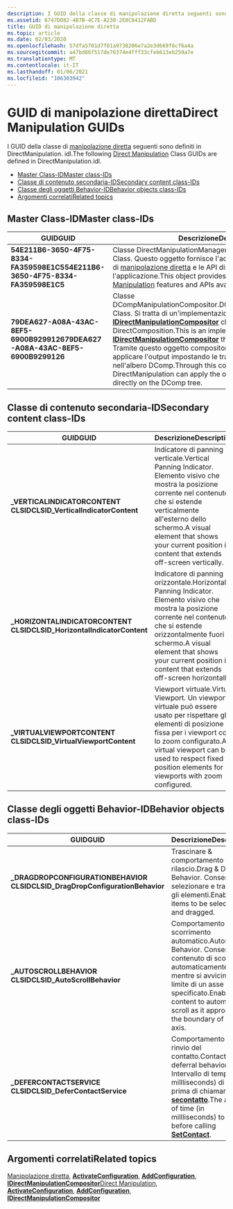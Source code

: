 ```yaml
---
description: I GUID della classe di manipolazione diretta seguenti sono definiti in DirectManipulation. idl.
ms.assetid: 6747D082-4B7B-4C7E-A230-2E8C8412FABD
title: GUID di manipolazione diretta
ms.topic: article
ms.date: 02/03/2020
ms.openlocfilehash: 57dfa5701d7f01a9738206e7a2e3d669f6cf6a4a
ms.sourcegitcommit: a47bd86f517de76374e4fff33cfeb613eb259a7e
ms.translationtype: MT
ms.contentlocale: it-IT
ms.lasthandoff: 01/06/2021
ms.locfileid: "106303942"
---
```

# <a name="direct-manipulation-guids"></a><span data-ttu-id="596b6-103">GUID di manipolazione diretta</span><span class="sxs-lookup"><span data-stu-id="596b6-103">Direct Manipulation GUIDs</span></span>

<span data-ttu-id="596b6-104">I GUID della classe di [manipolazione diretta](direct-manipulation-portal.md) seguenti sono definiti in DirectManipulation. idl.</span><span class="sxs-lookup"><span data-stu-id="596b6-104">The following [Direct Manipulation](direct-manipulation-portal.md) Class GUIDs are defined in DirectManipulation.idl.</span></span>

- [<span data-ttu-id="596b6-105">Master Class-ID</span><span class="sxs-lookup"><span data-stu-id="596b6-105">Master class-IDs</span></span>](#master-class-ids)
- [<span data-ttu-id="596b6-106">Classe di contenuto secondaria-ID</span><span class="sxs-lookup"><span data-stu-id="596b6-106">Secondary content class-IDs</span></span>](#secondary-content-class-ids)
- [<span data-ttu-id="596b6-107">Classe degli oggetti Behavior-ID</span><span class="sxs-lookup"><span data-stu-id="596b6-107">Behavior objects class-IDs</span></span>](#behavior-objects-class-ids)
- [<span data-ttu-id="596b6-108">Argomenti correlati</span><span class="sxs-lookup"><span data-stu-id="596b6-108">Related topics</span></span>](#related-topics)

## <a name="master-class-ids"></a><span data-ttu-id="596b6-109">Master Class-ID</span><span class="sxs-lookup"><span data-stu-id="596b6-109">Master class-IDs</span></span>

| <span data-ttu-id="596b6-110">GUID</span><span class="sxs-lookup"><span data-stu-id="596b6-110">GUID</span></span>                                     | <span data-ttu-id="596b6-111">Descrizione</span><span class="sxs-lookup"><span data-stu-id="596b6-111">Description</span></span>                                                                                                                                                                                                                                                                                       |
|------------------------------------------|---------------------------------------------------------------------------------------------------------------------------------------------------------------------------------------------------------------------------------------------------------------------------------------------------|
| <span data-ttu-id="596b6-112">**54E211B6-3650-4F75-8334-FA359598E1C5**</span><span class="sxs-lookup"><span data-stu-id="596b6-112">**54E211B6-3650-4F75-8334-FA359598E1C5**</span></span> | <span data-ttu-id="596b6-113">Classe DirectManipulationManager.</span><span class="sxs-lookup"><span data-stu-id="596b6-113">DirectManipulationManager Class.</span></span> <span data-ttu-id="596b6-114">Questo oggetto fornisce l'accesso a tutte le funzionalità di [manipolazione diretta](direct-manipulation-portal.md) e le API disponibili per l'applicazione.</span><span class="sxs-lookup"><span data-stu-id="596b6-114">This object provides access to all [Direct Manipulation](direct-manipulation-portal.md) features and APIs available to the application.</span></span>                                                                                                                         |
| <span data-ttu-id="596b6-115">**79DEA627-A08A-43AC-8EF5-6900B9299126**</span><span class="sxs-lookup"><span data-stu-id="596b6-115">**79DEA627-A08A-43AC-8EF5-6900B9299126**</span></span> | <span data-ttu-id="596b6-116">Classe DCompManipulationCompositor.</span><span class="sxs-lookup"><span data-stu-id="596b6-116">DCompManipulationCompositor Class.</span></span> <span data-ttu-id="596b6-117">Si tratta di un'implementazione di [**IDirectManipulationCompositor**](/windows/win32/api/DirectManipulation/nn-directmanipulation-idirectmanipulationcompositor) che esegue il wrapping di DirectComposition.</span><span class="sxs-lookup"><span data-stu-id="596b6-117">This is an implementation of the [**IDirectManipulationCompositor**](/windows/win32/api/DirectManipulation/nn-directmanipulation-idirectmanipulationcompositor) that wraps DirectComposition.</span></span> <span data-ttu-id="596b6-118">Tramite questo oggetto compositor DirectManipulation può applicare l'output impostando le trasformazioni direttamente nell'albero DComp.</span><span class="sxs-lookup"><span data-stu-id="596b6-118">Through this compositor object DirectManipulation can apply the output by setting transforms directly on the DComp tree.</span></span> |

## <a name="secondary-content-class-ids"></a><span data-ttu-id="596b6-119">Classe di contenuto secondaria-ID</span><span class="sxs-lookup"><span data-stu-id="596b6-119">Secondary content class-IDs</span></span>

| <span data-ttu-id="596b6-120">GUID</span><span class="sxs-lookup"><span data-stu-id="596b6-120">GUID</span></span>                                  | <span data-ttu-id="596b6-121">Descrizione</span><span class="sxs-lookup"><span data-stu-id="596b6-121">Description</span></span>                                                                                                                      |
|---------------------------------------|----------------------------------------------------------------------------------------------------------------------------------|
| <span data-ttu-id="596b6-122">**\_VERTICALINDICATORCONTENT CLSID**</span><span class="sxs-lookup"><span data-stu-id="596b6-122">**CLSID\_VerticalIndicatorContent**</span></span>   | <span data-ttu-id="596b6-123">Indicatore di panning verticale.</span><span class="sxs-lookup"><span data-stu-id="596b6-123">Vertical Panning Indicator.</span></span> <span data-ttu-id="596b6-124">Elemento visivo che mostra la posizione corrente nel contenuto che si estende verticalmente all'esterno dello schermo.</span><span class="sxs-lookup"><span data-stu-id="596b6-124">A visual element that shows your current position in content that extends off-screen vertically.</span></span>     |
| <span data-ttu-id="596b6-125">**\_HORIZONTALINDICATORCONTENT CLSID**</span><span class="sxs-lookup"><span data-stu-id="596b6-125">**CLSID\_HorizontalIndicatorContent**</span></span> | <span data-ttu-id="596b6-126">Indicatore di panning orizzontale.</span><span class="sxs-lookup"><span data-stu-id="596b6-126">Horizontal Panning Indicator.</span></span> <span data-ttu-id="596b6-127">Elemento visivo che mostra la posizione corrente nel contenuto che si estende orizzontalmente fuori schermo.</span><span class="sxs-lookup"><span data-stu-id="596b6-127">A visual element that shows your current position in content that extends off-screen horizontally.</span></span> |
| <span data-ttu-id="596b6-128">**\_VIRTUALVIEWPORTCONTENT CLSID**</span><span class="sxs-lookup"><span data-stu-id="596b6-128">**CLSID\_VirtualViewportContent**</span></span>     | <span data-ttu-id="596b6-129">Viewport virtuale.</span><span class="sxs-lookup"><span data-stu-id="596b6-129">Virtual Viewport.</span></span> <span data-ttu-id="596b6-130">Un viewport virtuale può essere usato per rispettare gli elementi di posizione fissa per i viewport con lo zoom configurato.</span><span class="sxs-lookup"><span data-stu-id="596b6-130">A virtual viewport can be used to respect fixed position elements for viewports with zoom configured.</span></span>          |

## <a name="behavior-objects-class-ids"></a><span data-ttu-id="596b6-131">Classe degli oggetti Behavior-ID</span><span class="sxs-lookup"><span data-stu-id="596b6-131">Behavior objects class-IDs</span></span>

| <span data-ttu-id="596b6-132">GUID</span><span class="sxs-lookup"><span data-stu-id="596b6-132">GUID</span></span>                                     | <span data-ttu-id="596b6-133">Descrizione</span><span class="sxs-lookup"><span data-stu-id="596b6-133">Description</span></span>                                                                                                                                           |
|------------------------------------------|-------------------------------------------------------------------------------------------------------------------------------------------------------|
| <span data-ttu-id="596b6-134">**\_DRAGDROPCONFIGURATIONBEHAVIOR CLSID**</span><span class="sxs-lookup"><span data-stu-id="596b6-134">**CLSID\_DragDropConfigurationBehavior**</span></span> | <span data-ttu-id="596b6-135">Trascinare & comportamento di rilascio.</span><span class="sxs-lookup"><span data-stu-id="596b6-135">Drag & Drop Behavior.</span></span> <span data-ttu-id="596b6-136">Consente di selezionare e trascinare gli elementi.</span><span class="sxs-lookup"><span data-stu-id="596b6-136">Enables items to be selected and dragged.</span></span>                                                                                       |
| <span data-ttu-id="596b6-137">**\_AUTOSCROLLBEHAVIOR CLSID**</span><span class="sxs-lookup"><span data-stu-id="596b6-137">**CLSID\_AutoScrollBehavior**</span></span>            | <span data-ttu-id="596b6-138">Comportamento scorrimento automatico.</span><span class="sxs-lookup"><span data-stu-id="596b6-138">Autoscroll Behavior.</span></span> <span data-ttu-id="596b6-139">Consente al contenuto di scorrere automaticamente mentre si avvicina al limite di un asse specificato.</span><span class="sxs-lookup"><span data-stu-id="596b6-139">Enables content to automatically scroll as it approaches the boundary of a given axis.</span></span>                                           |
| <span data-ttu-id="596b6-140">**\_DEFERCONTACTSERVICE CLSID**</span><span class="sxs-lookup"><span data-stu-id="596b6-140">**CLSID\_DeferContactService**</span></span>           | <span data-ttu-id="596b6-141">Comportamento di rinvio del contatto.</span><span class="sxs-lookup"><span data-stu-id="596b6-141">Contact deferral behavior.</span></span> <span data-ttu-id="596b6-142">Intervallo di tempo (in millliseconds) di attesa prima di chiamare il [**secontatto**](/windows/win32/api/DirectManipulation/nf-directmanipulation-idirectmanipulationviewport-setcontact).</span><span class="sxs-lookup"><span data-stu-id="596b6-142">The amount of time (in millliseconds) to wait before calling [**SetContact**](/windows/win32/api/DirectManipulation/nf-directmanipulation-idirectmanipulationviewport-setcontact).</span></span> |

## <a name="related-topics"></a><span data-ttu-id="596b6-143">Argomenti correlati</span><span class="sxs-lookup"><span data-stu-id="596b6-143">Related topics</span></span>

<span data-ttu-id="596b6-144">[Manipolazione diretta](direct-manipulation-portal.md), [**ActivateConfiguration**](/windows/win32/api/DirectManipulation/nf-directmanipulation-idirectmanipulationviewport-activateconfiguration), [**AddConfiguration**](/windows/win32/api/DirectManipulation/nf-directmanipulation-idirectmanipulationviewport-addconfiguration), [**IDirectManipulationCompositor**](/windows/win32/api/DirectManipulation/nn-directmanipulation-idirectmanipulationcompositor)</span><span class="sxs-lookup"><span data-stu-id="596b6-144">[Direct Manipulation](direct-manipulation-portal.md), [**ActivateConfiguration**](/windows/win32/api/DirectManipulation/nf-directmanipulation-idirectmanipulationviewport-activateconfiguration), [**AddConfiguration**](/windows/win32/api/DirectManipulation/nf-directmanipulation-idirectmanipulationviewport-addconfiguration), [**IDirectManipulationCompositor**](/windows/win32/api/DirectManipulation/nn-directmanipulation-idirectmanipulationcompositor)</span></span>
